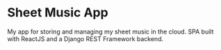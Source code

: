# Sheet Music App
My app for storing and managing my sheet music in the cloud. SPA built with ReactJS and a
Django REST Framework backend.